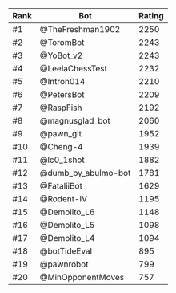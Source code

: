 Rank|Bot|Rating
---|---|---
#1|@TheFreshman1902|2250
#2|@ToromBot|2243
#3|@YoBot_v2|2243
#4|@LeelaChessTest|2232
#5|@Intron014|2210
#6|@PetersBot|2209
#7|@RaspFish|2192
#8|@magnusglad_bot|2060
#9|@pawn_git|1952
#10|@Cheng-4|1939
#11|@lc0_1shot|1882
#12|@dumb_by_abulmo-bot|1781
#13|@FataliiBot|1629
#14|@Rodent-IV|1195
#15|@Demolito_L6|1148
#16|@Demolito_L5|1098
#17|@Demolito_L4|1094
#18|@botTideEval|895
#19|@pawnrobot|799
#20|@MinOpponentMoves|757

